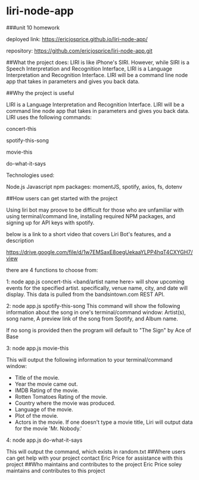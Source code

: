 # liri-node-app
###unit 10 homework

deployed link:  https://ericjosprice.github.io/liri-node-app/

repository: https://github.com/ericjosprice/liri-node-app.git


##What the project does:
    LIRI is like iPhone's SIRI. However, while SIRI is a Speech Interpretation and Recognition Interface, LIRI is a Language Interpretation and Recognition Interface. LIRI will be a command line node app that takes in parameters and gives you back data.

##Why the project is useful

LIRI is a Language Interpretation and Recognition Interface. LIRI will be a command line node app that takes in parameters and gives you back data. LIRI uses the following commands:


concert-this

spotify-this-song

movie-this

do-what-it-says

Technologies used:

Node.js
Javascript
npm packages: momentJS, spotify, axios, fs, dotenv

##How users can get started with the project

Using liri bot may proove to be difficult for those who are unfamiliar with using terminal/command line, installing required NPM packages, and signing up for API keys with spotify.

below is a link to a short video that covers Liri Bot's features, and a description

https://drive.google.com/file/d/1w7EMSaxE8oegUekaaYLPP4hqT4CXYGH7/view

there are 4 functions to choose from: 

1: node app.js concert-this <band/artist name here> will show upcoming events for the specified artist. specifically, venue name, city, and date will display. This data is pulled from the bandsintown.com REST API.

2: node app.js spotify-this-song <song name here> This command will show the following information about the song in one's terminal/command window: Artist(s), song name, A preview link of the song from Spotify, and Album name.

If no song is provided then the program will default to
"The Sign" by Ace of Base

3: node app.js movie-this <movie name here> 

This will output the following information to your terminal/command window:

  * Title of the movie.
  * Year the movie came out.
  * IMDB Rating of the movie.
  * Rotten Tomatoes Rating of the movie.
  * Country where the movie was produced.
  * Language of the movie.
  * Plot of the movie.
  * Actors in the movie.
If one doesn't type a movie title, Liri will output data for the movie 'Mr. Nobody.'

4: node app.js do-what-it-says

This will output the command, which exists in random.txt
##Where users can get help with your project
    contact Eric Price for assistance with this project
##Who maintains and contributes to the project
    Eric Price soley maintains and contributes to this project
